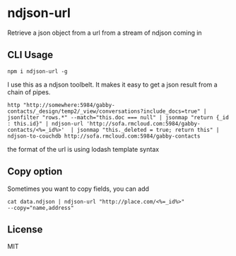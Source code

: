 # ndjson-url

Retrieve a json object from a url from a stream of ndjson coming in

## CLI Usage

    npm i ndjson-url -g

I use this as a ndjson toolbelt. It makes it easy to get a json result from a chain of pipes.

```
http "http://somewhere:5984/gabby-contacts/_design/temp2/_view/conversations?include_docs=true" | jsonfilter "rows.*" --match="this.doc === null" | jsonmap "return {_id : this.id}" | ndjson-url 'http://sofa.rmcloud.com:5984/gabby-contacts/<%=_id%>'  | jsonmap "this._deleted = true; return this" | ndjson-to-couchdb http://sofa.rmcloud.com:5984/gabby-contacts
```    

the format of the url is using lodash template syntax


## Copy option

Sometimes you want to copy fields, you can add 

```
cat data.ndjson | ndjson-url "http://place.com/<%=_id%>" 
--copy="name,address"

```

## License

MIT
